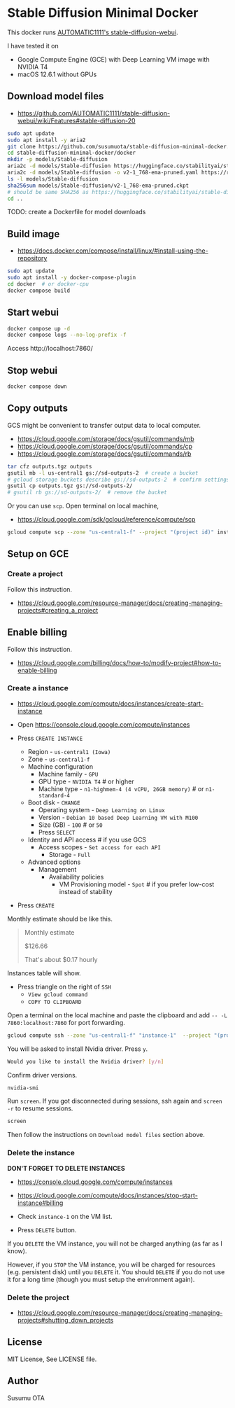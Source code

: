 # Stable Diffusion Minimal Docker

This docker runs [AUTOMATIC1111's stable-diffusion-webui](https://github.com/AUTOMATIC1111/stable-diffusion-webui).

I have tested it on

- Google Compute Engine (GCE) with Deep Learning VM image with NVIDIA T4
- macOS 12.6.1 without GPUs

## Download model files

- https://github.com/AUTOMATIC1111/stable-diffusion-webui/wiki/Features#stable-diffusion-20

```sh
sudo apt update
sudo apt install -y aria2
git clone https://github.com/susumuota/stable-diffusion-minimal-docker.git
cd stable-diffusion-minimal-docker/docker
mkdir -p models/Stable-diffusion
aria2c -d models/Stable-diffusion https://huggingface.co/stabilityai/stable-diffusion-2-1/resolve/main/v2-1_768-ema-pruned.ckpt
aria2c -d models/Stable-diffusion -o v2-1_768-ema-pruned.yaml https://raw.githubusercontent.com/Stability-AI/stablediffusion/main/configs/stable-diffusion/v2-inference-v.yaml
ls -l models/Stable-diffusion
sha256sum models/Stable-diffusion/v2-1_768-ema-pruned.ckpt
# should be same SHA256 as https://huggingface.co/stabilityai/stable-diffusion-2-1/blob/main/v2-1_768-ema-pruned.ckpt
cd ..
```

TODO: create a Dockerfile for model downloads


## Build image

- https://docs.docker.com/compose/install/linux/#install-using-the-repository

```sh
sudo apt update
sudo apt install -y docker-compose-plugin
cd docker  # or docker-cpu
docker compose build
```

## Start webui

```sh
docker compose up -d
docker compose logs --no-log-prefix -f
```

Access http://localhost:7860/

## Stop webui

```sh
docker compose down
```

## Copy outputs

GCS might be convenient to transfer output data to local computer.

- https://cloud.google.com/storage/docs/gsutil/commands/mb
- https://cloud.google.com/storage/docs/gsutil/commands/cp
- https://cloud.google.com/storage/docs/gsutil/commands/rb

```sh
tar cfz outputs.tgz outputs
gsutil mb -l us-central1 gs://sd-outputs-2  # create a bucket
# gcloud storage buckets describe gs://sd-outputs-2  # confirm settings
gsutil cp outputs.tgz gs://sd-outputs-2/
# gsutil rb gs://sd-outputs-2/  # remove the bucket
```

Or you can use `scp`. Open terminal on local machine,

- https://cloud.google.com/sdk/gcloud/reference/compute/scp

```sh
gcloud compute scp --zone "us-central1-f" --project "(project id)" instance-1:~/stable-diffusion-minimal-docker/docker/outputs.tgz .
```

## Setup on GCE

### Create a project

Follow this instruction.

- https://cloud.google.com/resource-manager/docs/creating-managing-projects#creating_a_project

## Enable billing

Follow this instruction.

- https://cloud.google.com/billing/docs/how-to/modify-project#how-to-enable-billing

### Create a instance

- https://cloud.google.com/compute/docs/instances/create-start-instance

- Open https://console.cloud.google.com/compute/instances
- Press `CREATE INSTANCE`
  - Region - `us-central1 (Iowa)`
  - Zone - `us-central1-f`
  - Machine configuration
    - Machine family - `GPU`
    - GPU type - `NVIDIA T4`  # or higher
    - Machine type - `n1-highmem-4 (4 vCPU, 26GB memory)`  # or `n1-standard-4`
  - Boot disk - `CHANGE`
    - Operating system - `Deep Learning on Linux`
    - Version - `Debian 10 based Deep Learning VM with M100`
    - Size (GB) - `100`  # or `50`
    - Press `SELECT`
  - Identity and API access  # if you use GCS
    - Access scopes - `Set access for each API`
      - Storage - `Full`
  - Advanced options
    - Management
      - Availability policies
        - VM Provisioning model - `Spot`  # if you prefer low-cost instead of stability
- Press `CREATE`

Monthly estimate should be like this.

> Monthly estimate
>
> $126.66
>
> That's about $0.17 hourly

Instances table will show.

- Press triangle on the right of `SSH`
  - `View gcloud command`
  - `COPY TO CLIPBOARD`

Open a terminal on the local machine and paste the clipboard and add `-- -L 7860:localhost:7860` for port forwarding.

```sh
gcloud compute ssh --zone "us-central1-f" "instance-1"  --project "(project id)" -- -L 7860:localhost:7860
```

You will be asked to install Nvidia driver. Press `y`.

```sh
Would you like to install the Nvidia driver? [y/n]
```

Confirm driver versions.

```sh
nvidia-smi
```

Run `screen`. If you got disconnected during sessions, ssh again and `screen -r` to resume sessions.

```sh
screen
```

Then follow the instructions on `Download model files` section above.

### Delete the instance

**DON'T FORGET TO DELETE INSTANCES**

- https://console.cloud.google.com/compute/instances
- https://cloud.google.com/compute/docs/instances/stop-start-instance#billing

- Check `instance-1` on the VM list.
- Press `DELETE` button.

If you `DELETE` the VM instance, you will not be charged anything (as far as I know).

However, if you `STOP` the VM instance, you will be charged for resources (e.g. persistent disk) until you `DELETE` it. You should `DELETE` if you do not use it for a long time (though you must setup the environment again).

### Delete the project

- https://cloud.google.com/resource-manager/docs/creating-managing-projects#shutting_down_projects



## License

MIT License, See LICENSE file.

## Author

Susumu OTA
